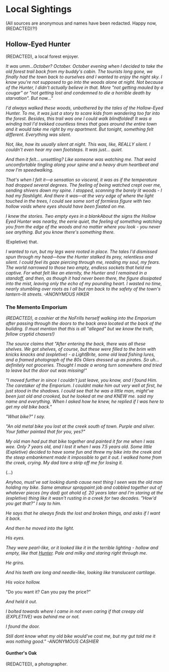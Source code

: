 # Local Sightings

(All sources are anonymous and names have been redacted. Happy now, (REDACTED)?!)

## Hollow-Eyed Hunter

(REDACTED), a local forest enjoyer.

*It was umm...October? October. October evening when I decided to take the old forest trail back from my buddy's cabin. The tourists long gone, we finally had the town back to ourselves and I wanted to enjoy the night sky. I know you're not supposed to go into the woods alone at night. Not because of the Hunter, I didn't actually believe in that. More "not getting mauled by a cougar" or "not getting lost and condemned to die a horrible death by starvation". But now..."*

*I'd always walked these woods, unbothered by the tales of the Hollow-Eyed Hunter. To me, it was just a story to scare kids from wandering too far into the forest. Besides, this trail was one I could walk blindfolded! It was a winding trail I'd trekked countless times that goes around the entire town and it would take me right by my apartment. But tonight, something felt different. Everything was silent.*

*Not, like, how its usually silent at night. This was, like, REALLY silent. I couldn't even hear my own footsteps. It was just... quiet.*

*And then it felt... unsettling? Like someone was watching me. That weird uncomfortable tingling along your spine and a heavy drum heartbeat and now I'm speedwalking.*

*That's when I felt it—a sensation so visceral, it was as if the temperature had dropped several degrees. The feeling of being watched crept over me, sending shivers down my spine. I stopped, scanning the barely lit woods - I had my flashlight. And there it was—at the very edge of where the light touched in the trees, I could see some sort of formless figure with two hollow voids where eyes should have been fixated on me.*

*I knew the stories. Two empty eyes in a blankAbout the signs the Hollow Eyed Hunter was nearby, the eerie quiet, the feeling of something watching you from the edge of the woods and no matter where you look - you never see anything. But *you know* there's something there.*

(Expletive) that.

*I wanted to run, but my legs were rooted in place. The tales I'd dismissed spun through my head—how the Hunter stalked its prey, relentless and silent. I could feel its gaze piercing through me, reading my soul, my fears. The world narrowed to those two empty, endless sockets that held me captive.
For what felt like an eternity, the Hunter and I remained in a standoff, and then, as though it had never been there, the figure dissipated into the mist, leaving only the echo of my pounding heart. I wasted no time, nearly stumbling over roots as I all but ran back to the safety of the town's lantern-lit streets.
-ANONYMOUS HIKER*

### The Memento Emporium

*(REDACTED), a cashier at the NoFrills herself walking into the Emporium after passing through the doors to the back area located at the back of the building. (I must mention that this is all "alleged" but we know the truth, fellow cryptid chasers!)*

*The source claims that "After entering the back, there was all these shelves. We got shelves, of course, but these were filled to the brim with knicks knacks and (expletive) - a LightBrite, some old lead fishing lures, and a framed photograph of the 80s Oilers dressed up as pirates. So uh... definitely not groceries.  Thought I made a wrong turn somewhere and tried to leave but the door out was missing!"*

*"I moved further in since I couldn't just leave, you know, and I found Him. The caretaker of the Emporium. I couldnt make him out very well at first, he just stood in the shadows. I could see that he was a little man, might've been just old and crooked, but he looked at me and KNEW me. said my name and everything. When I asked how he knew, he replied if I was here to get my old bike back."*

*"What bike?" I say.*

*"An old metal bike you lost at the creek south of town. Purple and silver. Your father painted that for you, yes?"*

*My old man had put that bike together and painted it for me when I was wee. Only 7 years old, and I lost it when I was 7.5 years old. Some little (Expletive) decided to have some fun and threw my bike into the creek and the steep embankment made it impossible to get it out. I walked home from the creek, crying. My dad tore a strip off me for losing it.*

(...)

*Anyhoo, must've sat looking dumb cause next thing I seen was the old man holding my bike. Same amateur spraypaint job and cobbled together out of whatever pieces (my dad) got ahold of. 20 years later and I'm staring at the (expletive) thing like it wasn't rusting in a creek for two decades. "How'd you get that?" I say to him.*

*He says that he always finds the lost and broken things, and asks if I want it back.*

*And then he moved into the light.*

*His eyes.*

*They were pearl-like, or it looked like it in the terrible lighting - hollow and empty, like that [Hunter](cryptids.md). Pale and milky and staring right through me.*

*He grins.*

*And his teeth are long and needle-like, looking like translucent cartilage.*

*His voice hollow.*

"Do you want it? Can you pay the price?"

*And held it out.*

*I bolted towards where I came in not even caring if that creepy old (EXPLETIVE) was behind me or not.*

*I found the door.*

*Still dont know what my old bike would've cost me, but my gut told me it was nothing good."
-ANONYMOUS CASHIER*

#### Gunther's Oak

(REDACTED), a photographer.


